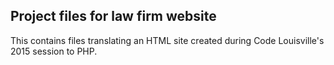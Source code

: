 ## Project files for law firm website 

This contains files translating an HTML site created during Code Louisville's 2015 session to PHP.

